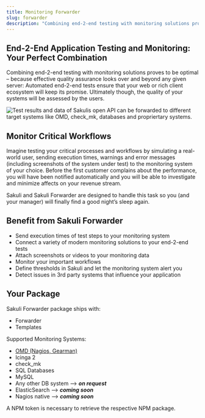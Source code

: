 ```yaml
---
title: Monitoring Forwarder
slug: forwarder
description: "Combining end-2-end testing with monitoring solutions proves to be optimal – because effective quality assurance looks over and beyond any given server: Automated end-2-end tests ensure that your web or rich client ecosystem will keep its promise. Ultimately though, the quality of your systems will be assessed by the users."
---
```


## End-2-End Application Testing and Monitoring: Your Perfect Combination

Combining end-2-end testing with monitoring solutions proves to be optimal – because effective quality assurance looks over and beyond any given server: Automated end-2-end tests ensure that your web or rich client ecosystem will keep its promise. Ultimately though, the quality of your systems will be assessed by the users.

<img src="/images/content/monitoring.svg" alt="Test results and data of Sakulis open API can be forwarded to different target systems like OMD, check_mk, databases and propriertary systems." style="max-height: 400px" />


## Monitor Critical Workflows

Imagine testing your critical processes and workflows by simulating a real-world user, sending execution times, warnings and error messages (including screenshots of the system under test) to the monitoring system of your choice. Before the first customer complains about the performance, you will have been notified automatically and you will be able to investigate and minimize affects on your revenue stream.

Sakuli and Sakuli Forwarder are designed to handle this task so you (and your manager) will finally find a good night’s sleep again.


## Benefit from Sakuli Forwarder

- Send execution times of test steps to your monitoring system
- Connect a variety of modern monitoring solutions to your end-2-end tests
- Attach screenshots or videos to your monitoring data
- Monitor your important workflows
- Define thresholds in Sakuli and let the monitoring system alert you
- Detect issues in 3rd party systems that influence your application

## Your Package

Sakuli Forwarder package ships with:

- Forwarder
- Templates

Supported Monitoring Systems:

  - <a href="https://labs.consol.de/omd/" target="_blank">OMD (Nagios, Gearman)</a>
  - Icinga 2
  - check_mk
  - SQL Databases
   - MySQL
   - Any other DB system --> __*on request*__
  - ElasticSearch --> __*coming soon*__
  - Nagios native --> __*coming soon*__

A NPM token is necessary to retrieve the respective NPM package.